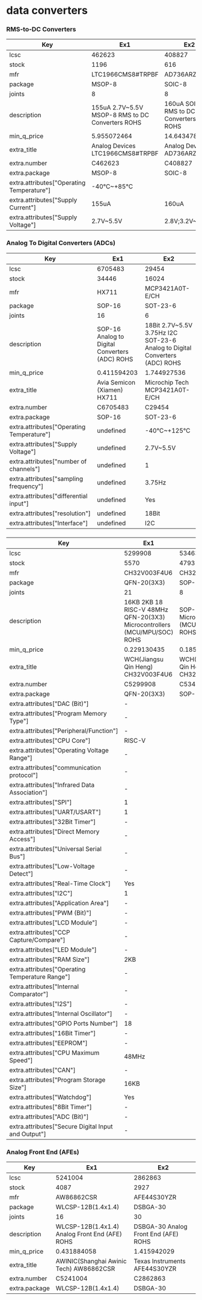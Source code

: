 # data converters

### RMS-to-DC Converters

| Key | Ex1 | Ex2 |
| --- | --- | --- |
| lcsc | 462623 | 408827 |
| stock | 1196 | 616 |
| mfr | LTC1966CMS8#TRPBF | AD736ARZ-R7 |
| package | MSOP-8 | SOIC-8 |
| joints | 8 | 8 |
| description | 155uA 2.7V~5.5V MSOP-8  RMS to DC Converters ROHS | 160uA SOIC-8 RMS to DC Converters ROHS |
| min_q_price | 5.955072464 | 14.643478261 |
| extra_title | Analog Devices LTC1966CMS8#TRPBF | Analog Devices AD736ARZ-R7 |
| extra.number | C462623 | C408827 |
| extra.package | MSOP-8 | SOIC-8 |
| extra.attributes["Operating Temperature"] | -40℃~+85℃ |  |
| extra.attributes["Supply Current"] | 155uA | 160uA |
| extra.attributes["Supply Voltage"] | 2.7V~5.5V | 2.8V;3.2V~16.5V |

### Analog To Digital Converters (ADCs)

| Key | Ex1 | Ex2 |
| --- | --- | --- |
| lcsc | 6705483 | 29454 |
| stock | 34446 | 16024 |
| mfr | HX711 | MCP3421A0T-E/CH |
| package | SOP-16 | SOT-23-6 |
| joints | 16 | 6 |
| description | SOP-16  Analog to Digital Converters (ADC) ROHS | 18Bit 2.7V~5.5V 3.75Hz I2C SOT-23-6 Analog to Digital Converters (ADC) ROHS |
| min_q_price | 0.411594203 | 1.744927536 |
| extra_title | Avia Semicon (Xiamen) HX711 | Microchip Tech MCP3421A0T-E/CH |
| extra.number | C6705483 | C29454 |
| extra.package | SOP-16 | SOT-23-6 |
| extra.attributes["Operating Temperature"] | undefined | -40℃~+125℃ |
| extra.attributes["Supply Voltage"] | undefined | 2.7V~5.5V |
| extra.attributes["number of channels"] | undefined | 1 |
| extra.attributes["sampling frequency"] | undefined | 3.75Hz |
| extra.attributes["differential input"] | undefined | Yes |
| extra.attributes["resolution"] | undefined | 18Bit |
| extra.attributes["Interface"] | undefined | I2C |

### 

| Key | Ex1 | Ex2 |
| --- | --- | --- |
| lcsc | 5299908 | 5346354 |
| stock | 5570 | 4793 |
| mfr | CH32V003F4U6 | CH32V003J4M6 |
| package | QFN-20(3X3) | SOP-8 |
| joints | 21 | 8 |
| description | 16KB 2KB 18 RISC-V 48MHz QFN-20(3X3)  Microcontrollers (MCU/MPU/SOC) ROHS | SOP-8  Microcontrollers (MCU/MPU/SOC) ROHS |
| min_q_price | 0.229130435 | 0.185362319 |
| extra_title | WCH(Jiangsu Qin Heng) CH32V003F4U6 | WCH(Jiangsu Qin Heng) CH32V003J4M6 |
| extra.number | C5299908 | C5346354 |
| extra.package | QFN-20(3X3) | SOP-8 |
| extra.attributes["DAC (Bit)"] | - |  |
| extra.attributes["Program Memory Type"] | - |  |
| extra.attributes["Peripheral/Function"] | - |  |
| extra.attributes["CPU Core"] | RISC-V |  |
| extra.attributes["Operating Voltage Range"] | - |  |
| extra.attributes["communication protocol"] | - |  |
| extra.attributes["Infrared Data Association"] | - |  |
| extra.attributes["SPI"] | 1 |  |
| extra.attributes["UART/USART"] | 1 |  |
| extra.attributes["32Bit Timer"] | - |  |
| extra.attributes["Direct Memory Access"] | - |  |
| extra.attributes["Universal Serial Bus"] | - |  |
| extra.attributes["Low-Voltage Detect"] | - |  |
| extra.attributes["Real-Time Clock"] | Yes |  |
| extra.attributes["I2C"] | 1 |  |
| extra.attributes["Application Area"] | - |  |
| extra.attributes["PWM (Bit)"] | - |  |
| extra.attributes["LCD Module"] | - |  |
| extra.attributes["CCP Capture/Compare"] | - |  |
| extra.attributes["LED Module"] | - |  |
| extra.attributes["RAM Size"] | 2KB |  |
| extra.attributes["Operating Temperature Range"] | - |  |
| extra.attributes["Internal Comparator"] | - |  |
| extra.attributes["I2S"] | - |  |
| extra.attributes["Internal Oscillator"] | - |  |
| extra.attributes["GPIO Ports Number"] | 18 |  |
| extra.attributes["16Bit Timer"] | - |  |
| extra.attributes["EEPROM"] | - |  |
| extra.attributes["CPU Maximum Speed"] | 48MHz |  |
| extra.attributes["CAN"] | - |  |
| extra.attributes["Program Storage Size"] | 16KB |  |
| extra.attributes["Watchdog"] | Yes |  |
| extra.attributes["8Bit Timer"] | - |  |
| extra.attributes["ADC (Bit)"] | - |  |
| extra.attributes["Secure Digital Input and Output"] | - |  |

### Analog Front End (AFEs)

| Key | Ex1 | Ex2 |
| --- | --- | --- |
| lcsc | 5241004 | 2862863 |
| stock | 4087 | 2927 |
| mfr | AW86862CSR | AFE44S30YZR |
| package | WLCSP-12B(1.4x1.4) | DSBGA-30 |
| joints | 16 | 30 |
| description | WLCSP-12B(1.4x1.4)  Analog Front End (AFE) ROHS | DSBGA-30  Analog Front End (AFE) ROHS |
| min_q_price | 0.431884058 | 1.415942029 |
| extra_title | AWINIC(Shanghai Awinic Tech) AW86862CSR | Texas Instruments AFE44S30YZR |
| extra.number | C5241004 | C2862863 |
| extra.package | WLCSP-12B(1.4x1.4) | DSBGA-30 |

